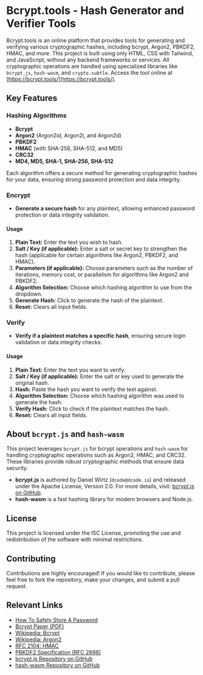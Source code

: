 # Bcrypt.tools - Hash Generator and Verifier Tools

Bcrypt.tools is an online platform that provides tools for generating and verifying various cryptographic hashes, including bcrypt, Argon2, PBKDF2, HMAC, and more. This project is built using only HTML, CSS with Tailwind, and JavaScript, without any backend frameworks or services. All cryptographic operations are handled using specialized libraries like `bcrypt.js`, `hash-wasm`, and `crypto.subtle`. Access the tool online at [https://bcrypt.tools/](https://bcrypt.tools/).

## Key Features

### Hashing Algorithms

- **Bcrypt**
- **Argon2** (Argon2id, Argon2i, and Argon2d)
- **PBKDF2**
- **HMAC** (with SHA-256, SHA-512, and MD5)
- **CRC32**
- **MD4, MD5, SHA-1, SHA-256, SHA-512**

Each algorithm offers a secure method for generating cryptographic hashes for your data, ensuring strong password protection and data integrity.

### Encrypt

- **Generate a secure hash** for any plaintext, allowing enhanced password protection or data integrity validation.

#### Usage

1. **Plain Text:** Enter the text you wish to hash.
2. **Salt / Key (if applicable):** Enter a salt or secret key to strengthen the hash (applicable for certain algorithms like Argon2, PBKDF2, and HMAC).
3. **Parameters (if applicable):** Choose parameters such as the number of iterations, memory cost, or parallelism for algorithms like Argon2 and PBKDF2.
4. **Algorithm Selection:** Choose which hashing algorithm to use from the dropdown.
5. **Generate Hash:** Click to generate the hash of the plaintext.
6. **Reset:** Clears all input fields.

### Verify

- **Verify if a plaintext matches a specific hash**, ensuring secure login validation or data integrity checks.

#### Usage

1. **Plain Text:** Enter the text you want to verify.
2. **Salt / Key (if applicable):** Enter the salt or key used to generate the original hash.
3. **Hash:** Paste the hash you want to verify the text against.
4. **Algorithm Selection:** Choose which hashing algorithm was used to generate the hash.
5. **Verify Hash:** Click to check if the plaintext matches the hash.
6. **Reset:** Clears all input fields.

## About `bcrypt.js` and `hash-wasm`

This project leverages `bcrypt.js` for bcrypt operations and `hash-wasm` for handling cryptographic operations such as Argon2, HMAC, and CRC32. These libraries provide robust cryptographic methods that ensure data security.

- **bcrypt.js** is authored by Daniel Wirtz (`dcode@dcode.io`) and released under the Apache License, Version 2.0. For more details, visit: [bcrypt.js on GitHub](https://github.com/dcodeIO/bcrypt.js).
- **hash-wasm** is a fast hashing library for modern browsers and Node.js.

## License

This project is licensed under the ISC License, promoting the use and redistribution of the software with minimal restrictions.

## Contributing

Contributions are highly encouraged! If you would like to contribute, please feel free to fork the repository, make your changes, and submit a pull request.

## Relevant Links

- [How To Safely Store A Password](https://codahale.com/how-to-safely-store-a-password/)
- [Bcrypt Paper (PDF)](https://www.openbsd.org/papers/bcrypt-paper.pdf)
- [Wikipedia: Bcrypt](https://en.wikipedia.org/wiki/Bcrypt)
- [Wikipedia: Argon2](https://en.wikipedia.org/wiki/Argon2)
- [RFC 2104: HMAC](https://tools.ietf.org/html/rfc2104)
- [PBKDF2 Specification (RFC 2898)](https://tools.ietf.org/html/rfc2898)
- [bcrypt.js Repository on GitHub](https://github.com/dcodeIO/bcrypt.js)
- [hash-wasm Repository on GitHub](https://github.com/Daninet/hash-wasm)
